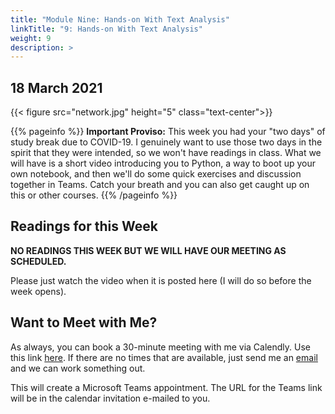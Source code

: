```yaml
---
title: "Module Nine: Hands-on With Text Analysis"
linkTitle: "9: Hands-on With Text Analysis"
weight: 9
description: >
---
```

## 18 March 2021

{{< figure src="network.jpg" height="5" class="text-center">}}

{{% pageinfo %}}
**Important Proviso:** This week you had your "two days" of study break due to COVID-19. I genuinely want to use those two days in the spirit that they were intended, so we won't have readings in class. What we will have is a short video introducing you to Python, a way to boot up your own notebook, and then we'll do some quick exercises and discussion together in Teams. Catch your breath and you can also get caught up on this or other courses.
{{% /pageinfo %}}

## Readings for this Week

**NO READINGS THIS WEEK BUT WE WILL HAVE OUR MEETING AS SCHEDULED.** 

Please just watch the video when it is posted here (I will do so before the week opens).

## Want to Meet with Me?

As always, you can book a 30-minute meeting with me via Calendly. Use this link [here](https://calendly.com/i2millig/30min). If there are no times that are available, just send me an [email](mailto:i2millig@uwaterloo.ca) and we can work something out. 

This will create a Microsoft Teams appointment. The URL for the Teams link will be in the calendar invitation e-mailed to you.